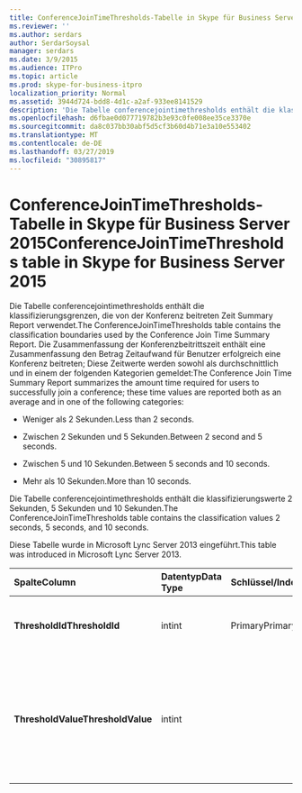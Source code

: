 ```yaml
---
title: ConferenceJoinTimeThresholds-Tabelle in Skype für Business Server 2015
ms.reviewer: ''
ms.author: serdars
author: SerdarSoysal
manager: serdars
ms.date: 3/9/2015
ms.audience: ITPro
ms.topic: article
ms.prod: skype-for-business-itpro
localization_priority: Normal
ms.assetid: 3944d724-bdd8-4d1c-a2af-933ee8141529
description: 'Die Tabelle conferencejointimethresholds enthält die klassifizierungsgrenzen, die von der Konferenz beitreten Zeit Summary Report verwendet. Die Zusammenfassung der Konferenzbeitrittszeit enthält eine Zusammenfassung den Betrag Zeitaufwand für Benutzer erfolgreich eine Konferenz beitreten; Diese Zeitwerte werden sowohl als durchschnittlich und in einem der folgenden Kategorien gemeldet:'
ms.openlocfilehash: d6fbae0d077719782b3e93c0fe008ee35ce3370e
ms.sourcegitcommit: da8c037bb30abf5d5cf3b60d4b71e3a10e553402
ms.translationtype: MT
ms.contentlocale: de-DE
ms.lasthandoff: 03/27/2019
ms.locfileid: "30895817"
---
```

# <a name="conferencejointimethresholds-table-in-skype-for-business-server-2015"></a><span data-ttu-id="32537-104">ConferenceJoinTimeThresholds-Tabelle in Skype für Business Server 2015</span><span class="sxs-lookup"><span data-stu-id="32537-104">ConferenceJoinTimeThresholds table in Skype for Business Server 2015</span></span>
 
<span data-ttu-id="32537-105">Die Tabelle conferencejointimethresholds enthält die klassifizierungsgrenzen, die von der Konferenz beitreten Zeit Summary Report verwendet.</span><span class="sxs-lookup"><span data-stu-id="32537-105">The ConferenceJoinTimeThresholds table contains the classification boundaries used by the Conference Join Time Summary Report.</span></span> <span data-ttu-id="32537-106">Die Zusammenfassung der Konferenzbeitrittszeit enthält eine Zusammenfassung den Betrag Zeitaufwand für Benutzer erfolgreich eine Konferenz beitreten; Diese Zeitwerte werden sowohl als durchschnittlich und in einem der folgenden Kategorien gemeldet:</span><span class="sxs-lookup"><span data-stu-id="32537-106">The Conference Join Time Summary Report summarizes the amount time required for users to successfully join a conference; these time values are reported both as an average and in one of the following categories:</span></span>
  
- <span data-ttu-id="32537-107">Weniger als 2 Sekunden.</span><span class="sxs-lookup"><span data-stu-id="32537-107">Less than 2 seconds.</span></span>
    
- <span data-ttu-id="32537-108">Zwischen 2 Sekunden und 5 Sekunden.</span><span class="sxs-lookup"><span data-stu-id="32537-108">Between 2 second and 5 seconds.</span></span>
    
- <span data-ttu-id="32537-109">Zwischen 5 und 10 Sekunden.</span><span class="sxs-lookup"><span data-stu-id="32537-109">Between 5 seconds and 10 seconds.</span></span>
    
- <span data-ttu-id="32537-110">Mehr als 10 Sekunden.</span><span class="sxs-lookup"><span data-stu-id="32537-110">More than 10 seconds.</span></span>
    
<span data-ttu-id="32537-111">Die Tabelle conferencejointimethresholds enthält die klassifizierungswerte 2 Sekunden, 5 Sekunden und 10 Sekunden.</span><span class="sxs-lookup"><span data-stu-id="32537-111">The ConferenceJoinTimeThresholds table contains the classification values 2 seconds, 5 seconds, and 10 seconds.</span></span>
  
<span data-ttu-id="32537-112">Diese Tabelle wurde in Microsoft Lync Server 2013 eingeführt.</span><span class="sxs-lookup"><span data-stu-id="32537-112">This table was introduced in Microsoft Lync Server 2013.</span></span>
  
|<span data-ttu-id="32537-113">**Spalte**</span><span class="sxs-lookup"><span data-stu-id="32537-113">**Column**</span></span>|<span data-ttu-id="32537-114">**Datentyp**</span><span class="sxs-lookup"><span data-stu-id="32537-114">**Data Type**</span></span>|<span data-ttu-id="32537-115">**Schlüssel/Index**</span><span class="sxs-lookup"><span data-stu-id="32537-115">**Key/Index**</span></span>|<span data-ttu-id="32537-116">**Details**</span><span class="sxs-lookup"><span data-stu-id="32537-116">**Details**</span></span>|
|:-----|:-----|:-----|:-----|
|<span data-ttu-id="32537-117">**ThresholdId**</span><span class="sxs-lookup"><span data-stu-id="32537-117">**ThresholdId**</span></span> <br/> |<span data-ttu-id="32537-118">int</span><span class="sxs-lookup"><span data-stu-id="32537-118">int</span></span>  <br/> |<span data-ttu-id="32537-119">Primary</span><span class="sxs-lookup"><span data-stu-id="32537-119">Primary</span></span>  <br/> |<span data-ttu-id="32537-120">Eindeutiger Bezeichner für die Klassifikation.</span><span class="sxs-lookup"><span data-stu-id="32537-120">Unique identifier for the classification.</span></span>  <br/> |
|<span data-ttu-id="32537-121">**ThresholdValue**</span><span class="sxs-lookup"><span data-stu-id="32537-121">**ThresholdValue**</span></span> <br/> |<span data-ttu-id="32537-122">int</span><span class="sxs-lookup"><span data-stu-id="32537-122">int</span></span>  <br/> || <span data-ttu-id="32537-123">Die Obergrenze für die Klassifikation.</span><span class="sxs-lookup"><span data-stu-id="32537-123">Upper limit for the classification.</span></span> <span data-ttu-id="32537-124">Gültige Werte sind:</span><span class="sxs-lookup"><span data-stu-id="32537-124">Allowed values are:</span></span> <br/>  <span data-ttu-id="32537-125">2</span><span class="sxs-lookup"><span data-stu-id="32537-125">2</span></span> <br/>  <span data-ttu-id="32537-126">5</span><span class="sxs-lookup"><span data-stu-id="32537-126">5</span></span> <br/>  <span data-ttu-id="32537-127">10</span><span class="sxs-lookup"><span data-stu-id="32537-127">10</span></span> <br/> |
   

